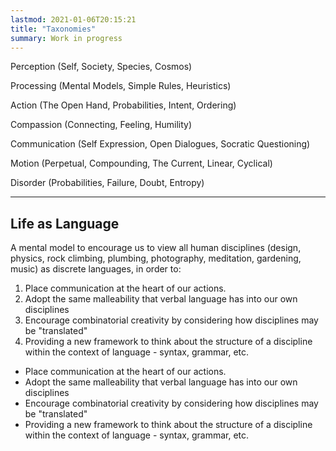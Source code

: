 ```yaml
---
lastmod: 2021-01-06T20:15:21
title: "Taxonomies"
summary: Work in progress
---
```


Perception (Self, Society, Species, Cosmos)

Processing (Mental Models, Simple Rules, Heuristics)

Action (The Open Hand, Probabilities, Intent, Ordering)

Compassion (Connecting, Feeling, Humility)

Communication (Self Expression, Open Dialogues, Socratic Questioning)

Motion (Perpetual, Compounding, The Current, Linear, Cyclical)

Disorder (Probabilities, Failure, Doubt, Entropy)

---

## Life as Language
A mental model to encourage us to view all human disciplines (design, physics, rock climbing, plumbing, photography, meditation, gardening, music) as discrete languages, in order to:

1.  Place communication at the heart of our actions.
2.  Adopt the same malleability that verbal language has into our own disciplines
3.  Encourage combinatorial creativity by considering how disciplines may be "translated"
4.  Providing a new framework to think about the structure of a discipline within the context of language - syntax, grammar, etc.


-  Place communication at the heart of our actions.
-  Adopt the same malleability that verbal language has into our own disciplines
-  Encourage combinatorial creativity by considering how disciplines may be "translated"
-  Providing a new framework to think about the structure of a discipline within the context of language - syntax, grammar, etc.
